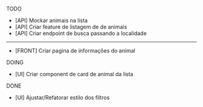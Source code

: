 TODO
  - [API] Mockar animais na lista
  - [API] Criar feature de listagem de de animais
  - [API] Criar endpoint de busca passando a localidade
  ---
  - [FRONT] Criar pagina de informações do animal

DOING
  - [UI] Criar component de card de animal da lista

DONE
  - [UI] Ajustar/Refatorar estilo dos filtros